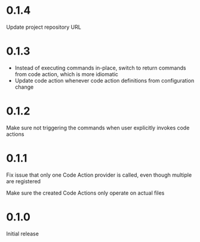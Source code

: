 # 0.1.4

Update project repository URL

# 0.1.3

* Instead of executing commands in-place, switch to return commands from code action, which is more idiomatic
* Update code action whenever code action definitions from configuration change

# 0.1.2

Make sure not triggering the commands when user explicitly invokes code actions

# 0.1.1

Fix issue that only one Code Action provider is called, even though multiple are registered

Make sure the created Code Actions only operate on actual files

# 0.1.0

Initial release
